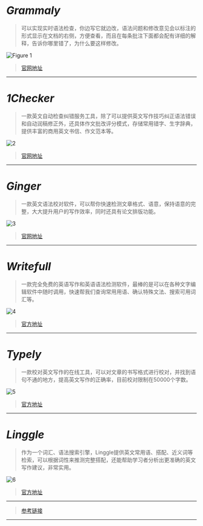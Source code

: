 # *Grammaly*

> 可以实现实时语法检查，你边写它就边改，语法问题和修改意见会以标注的形式显示在文档的右侧，方便查看，而且在每条批注下面都会配有详细的解释，告诉你哪里错了，为什么要这样修改。

![Figure 1](https://github.com/Eurus-Holmes/Research_Papers/raw/master/Paper_writing/images/1.png)

> [官网地址](https://app.grammarly.com/)

----------
# *1Checker*

> 一款英文自动检查纠错服务工具，除了可以提供英文写作技巧纠正语法错误和自动润稿修正外，还具体作文批改评分模式，存储常用错字、生字辞典，提供丰富的商用英文书信、作文范本等。

![2](https://leanote.com/api/file/getImage?fileId=5bfbb27dab644176aa002734)

> [官网地址](http://www.1checker.com/)

----------
# *Ginger*

> 一款英文语法校对软件，可以帮你快速检测文章格式、语意，保持语意的完整，大大提升用户的写作效率，同时还具有论文排版功能。

![3](https://leanote.com/api/file/getImage?fileId=5bfbb333ab6441789a00207b)

> [官网地址](https://www.gingersoftware.com/)

----------
# *Writefull*

> 一款完全免费的英语写作和英语语法检测软件，最棒的是可以在各种文字编辑软件中随时调用，快速帮我们查询常用用语、确认特殊文法、搜索可用词汇等。

![4](https://leanote.com/api/file/getImage?fileId=5bfbb38aab644176aa002796)

> [官方地址](https://writefullapp.com/)

----------
# *Typely*

> 一款校对英文写作的在线工具，可以对文章的书写格式进行校对，并找到语句不通的地方，提高英文写作的正确率，目前校对限制在50000个字数。

![5](https://leanote.com/api/file/getImage?fileId=5bfbb3ddab6441789a0020c0)

> [官方地址](https://typely.com/)

----------
# *Linggle*

> 作为一个词汇、语法搜索引擎，Linggle提供英文常用语、搭配、近义词等检索，可以根据词性来推测完整搭配，还能帮助学习者分析出更准确的英文写作建议，非常实用。

![6](https://leanote.com/api/file/getImage?fileId=5bfbb429ab6441789a0020d2)

> [官方地址](http://linggle.com/)

----------

> [参考链接](https://mp.weixin.qq.com/s/2S1oXASChRrNoES8_QcPmg)

----------
